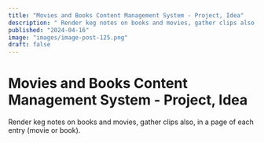 ```yaml
---
title: "Movies and Books Content Management System - Project, Idea"
description: " Render keg notes on books and movies, gather clips also, in a page of each entry."
published: "2024-04-16"
image: "images/image-post-125.png"
draft: false
---
```


# Movies and Books Content Management System - Project, Idea

Render keg notes on books and movies, gather clips also, in a page of each entry (movie or book).
